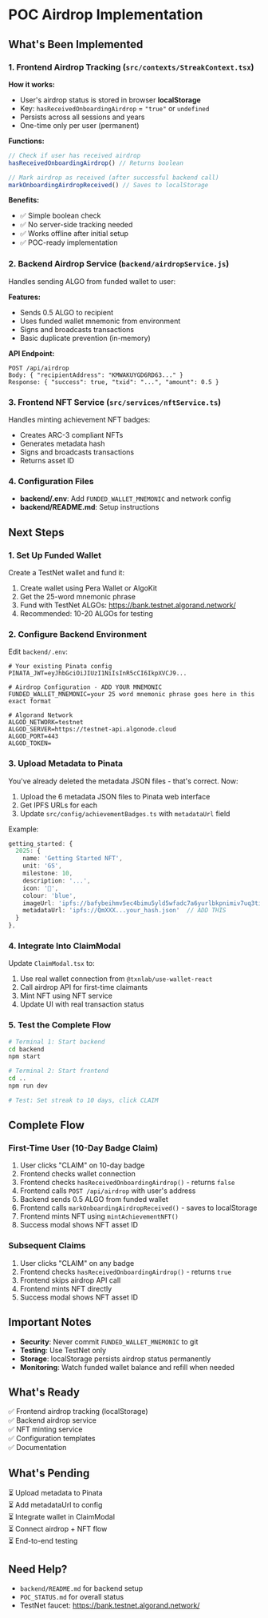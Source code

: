 # POC Airdrop Implementation

## What's Been Implemented

### 1. Frontend Airdrop Tracking (`src/contexts/StreakContext.tsx`)

**How it works:**

- User's airdrop status is stored in browser **localStorage**
- Key: `hasReceivedOnboardingAirdrop` = `"true"` or `undefined`
- Persists across all sessions and years
- One-time only per user (permanent)

**Functions:**

```typescript
// Check if user has received airdrop
hasReceivedOnboardingAirdrop() // Returns boolean

// Mark airdrop as received (after successful backend call)
markOnboardingAirdropReceived() // Saves to localStorage
```

**Benefits:**

- ✅ Simple boolean check
- ✅ No server-side tracking needed
- ✅ Works offline after initial setup
- ✅ POC-ready implementation

### 2. Backend Airdrop Service (`backend/airdropService.js`)

Handles sending ALGO from funded wallet to user:

**Features:**

- Sends 0.5 ALGO to recipient
- Uses funded wallet mnemonic from environment
- Signs and broadcasts transactions
- Basic duplicate prevention (in-memory)

**API Endpoint:**

```
POST /api/airdrop
Body: { "recipientAddress": "KMWAKUYGD6RD63..." }
Response: { "success": true, "txid": "...", "amount": 0.5 }
```

### 3. Frontend NFT Service (`src/services/nftService.ts`)

Handles minting achievement NFT badges:

- Creates ARC-3 compliant NFTs
- Generates metadata hash
- Signs and broadcasts transactions
- Returns asset ID

### 4. Configuration Files

- **backend/.env**: Add `FUNDED_WALLET_MNEMONIC` and network config
- **backend/README.md**: Setup instructions

## Next Steps

### 1. Set Up Funded Wallet

Create a TestNet wallet and fund it:

1. Create wallet using Pera Wallet or AlgoKit
2. Get the 25-word mnemonic phrase
3. Fund with TestNet ALGOs: https://bank.testnet.algorand.network/
4. Recommended: 10-20 ALGOs for testing

### 2. Configure Backend Environment

Edit `backend/.env`:

```env
# Your existing Pinata config
PINATA_JWT=eyJhbGciOiJIUzI1NiIsInR5cCI6IkpXVCJ9...

# Airdrop Configuration - ADD YOUR MNEMONIC
FUNDED_WALLET_MNEMONIC=your 25 word mnemonic phrase goes here in this exact format

# Algorand Network
ALGOD_NETWORK=testnet
ALGOD_SERVER=https://testnet-api.algonode.cloud
ALGOD_PORT=443
ALGOD_TOKEN=
```

### 3. Upload Metadata to Pinata

You've already deleted the metadata JSON files - that's correct. Now:

1. Upload the 6 metadata JSON files to Pinata web interface
2. Get IPFS URLs for each
3. Update `src/config/achievementBadges.ts` with `metadataUrl` field

Example:

```typescript
getting_started: {
  2025: {
    name: 'Getting Started NFT',
    unit: 'GS',
    milestone: 10,
    description: '...',
    icon: '🌱',
    colour: 'blue',
    imageUrl: 'ipfs://bafybeihmv5ec4bimu5yld5wfadc7a6yurlbkpnimiv7uq3ti54eejrwkze/10DaysGetStartedPOC.png',
    metadataUrl: 'ipfs://QmXXX...your_hash.json'  // ADD THIS
  }
},
```

### 4. Integrate Into ClaimModal

Update `ClaimModal.tsx` to:

1. Use real wallet connection from `@txnlab/use-wallet-react`
2. Call airdrop API for first-time claimants
3. Mint NFT using NFT service
4. Update UI with real transaction status

### 5. Test the Complete Flow

```bash
# Terminal 1: Start backend
cd backend
npm start

# Terminal 2: Start frontend
cd ..
npm run dev

# Test: Set streak to 10 days, click CLAIM
```

## Complete Flow

### First-Time User (10-Day Badge Claim)

1. User clicks "CLAIM" on 10-day badge
2. Frontend checks wallet connection
3. Frontend checks `hasReceivedOnboardingAirdrop()` - returns `false`
4. Frontend calls `POST /api/airdrop` with user's address
5. Backend sends 0.5 ALGO from funded wallet
6. Frontend calls `markOnboardingAirdropReceived()` - saves to localStorage
7. Frontend mints NFT using `mintAchievementNFT()`
8. Success modal shows NFT asset ID

### Subsequent Claims

1. User clicks "CLAIM" on any badge
2. Frontend checks `hasReceivedOnboardingAirdrop()` - returns `true`
3. Frontend skips airdrop API call
4. Frontend mints NFT directly
5. Success modal shows NFT asset ID

## Important Notes

- **Security**: Never commit `FUNDED_WALLET_MNEMONIC` to git
- **Testing**: Use TestNet only
- **Storage**: localStorage persists airdrop status permanently
- **Monitoring**: Watch funded wallet balance and refill when needed

## What's Ready

✅ Frontend airdrop tracking (localStorage)  
✅ Backend airdrop service  
✅ NFT minting service  
✅ Configuration templates  
✅ Documentation

## What's Pending

⏳ Upload metadata to Pinata  
⏳ Add metadataUrl to config  
⏳ Integrate wallet in ClaimModal  
⏳ Connect airdrop + NFT flow  
⏳ End-to-end testing

## Need Help?

- `backend/README.md` for backend setup
- `POC_STATUS.md` for overall status
- TestNet faucet: https://bank.testnet.algorand.network/
